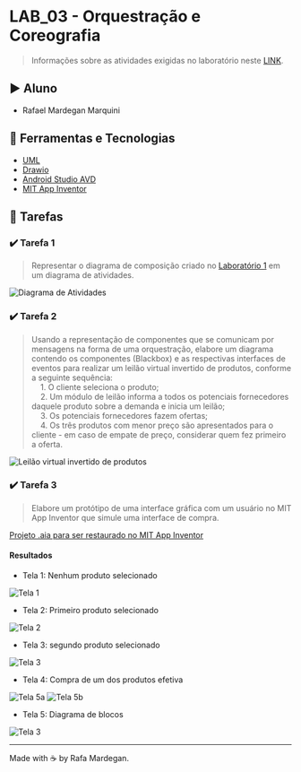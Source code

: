 # LAB_03 - Orquestração e Coreografia

> Informações sobre as atividades exigidas no laboratório neste [LINK](https://github.com/santanche/component2learn/tree/master/labs/03-mvc).

## :arrow_forward: Aluno
* Rafael Mardegan Marquini

## :hammer: Ferramentas e Tecnologias
* [UML](https://www.uml.org/)
* [Drawio](https://app.diagrams.net/)
* [Android Studio AVD](https://developer.android.com/studio/run/managing-avds?hl=pt-br)
* [MIT App Inventor](https://appinventor.mit.edu/)

## :pencil: Tarefas

### :heavy_check_mark: Tarefa 1
> Representar o diagrama de composição criado no [Laboratório 1](https://github.com/rmmarquini/engsoft-inf331-labs/blob/master/lab1/img/diagram-2.png) em um diagrama de atividades.

![Diagrama de Atividades](img/tarefa1.png)


### :heavy_check_mark: Tarefa 2
> Usando a representação de componentes que se comunicam por mensagens na forma de uma orquestração, elabore um diagrama contendo os componentes (Blackbox) e as respectivas interfaces de eventos para realizar um leilão virtual invertido de produtos, conforme a seguinte sequência: <br />&nbsp;&nbsp;&nbsp;&nbsp;1. O cliente seleciona o produto; <br />&nbsp;&nbsp;&nbsp;&nbsp;2. Um módulo de leilão informa a todos os potenciais fornecedores daquele produto sobre a demanda e inicia um leilão; <br />&nbsp;&nbsp;&nbsp;&nbsp;3. Os potenciais fornecedores fazem ofertas; <br />&nbsp;&nbsp;&nbsp;&nbsp;4. Os três produtos com menor preço são apresentados para o cliente - em caso de empate de preço, considerar quem fez primeiro a oferta.

![Leilão virtual invertido de produtos](img/tarefa2.png)

### :heavy_check_mark: Tarefa 3
> Elabore um protótipo de uma interface gráfica com um usuário no MIT App Inventor que simule uma interface de compra. 

[Projeto .aia para ser restaurado no MIT App Inventor](tarefa3.aia)

#### Resultados

* Tela 1: Nenhum produto selecionado

![Tela 1](img/tarefa3-1.png)

* Tela 2: Primeiro produto selecionado

![Tela 2](img/tarefa3-2.png)

* Tela 3: segundo produto selecionado

![Tela 3](img/tarefa3-3.png)

* Tela 4: Compra de um dos produtos efetiva

![Tela 5a](img/tarefa3-5a.png) ![Tela 5b](img/tarefa3-5b.png)

* Tela 5: Diagrama de blocos

![Tela 3](img/tarefa3-6.png)


---
Made with :coffee: by Rafa Mardegan.
